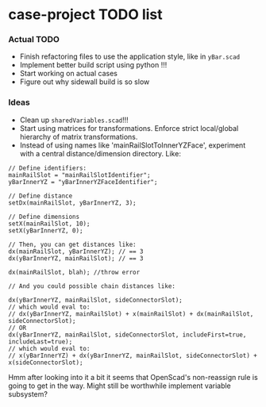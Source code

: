 # case-project TODO list

### Actual TODO

- Finish refactoring files to use the application style, like in `yBar.scad` 
- Implement better build script using python !!!
- Start working on actual cases
- Figure out why sidewall build is so slow

### Ideas
- Clean up `sharedVariables.scad`!!!
- Start using matrices for transformations. Enforce strict local/global hierarchy of matrix transformations.
- Instead of using names like 'mainRailSlotToInnerYZFace', experiment with a central distance/dimension directory. Like:
```openscad
// Define identifiers:
mainRailSlot = "mainRailSlotIdentifier";
yBarInnerYZ = "yBarInnerYZFaceIdentifier";

// Define distance
setDx(mainRailSlot, yBarInnerYZ, 3);

// Define dimensions
setX(mainRailSlot, 10);
setX(yBarInnerYZ, 0);

// Then, you can get distances like:
dx(mainRailSlot, yBarInnerYZ); // == 3
dx(yBarInnerYZ, mainRailSlot); // == 3

dx(mainRailSlot, blah); //throw error

// And you could possible chain distances like:

dx(yBarInnerYZ, mainRailSlot, sideConnectorSlot); 
// which would eval to:
// dx(yBarInnerYZ, mainRailSlot) + x(mainRailSlot) + dx(mainRailSlot, sideConnectorSlot); 
// OR 
dx(yBarInnerYZ, mainRailSlot, sideConnectorSlot, includeFirst=true, includeLast=true);
// which would eval to:
// x(yBarInnerYZ) + dx(yBarInnerYZ, mainRailSlot, sideConnectorSlot) + x(sideConnectorSlot);
```
Hmm after looking into it a bit it seems that OpenScad's non-reassign rule is going to get in the way. Might still be
worthwhile implement variable subsystem?

